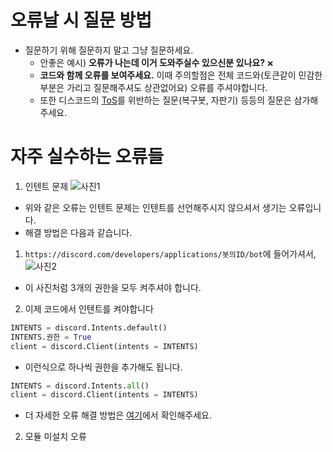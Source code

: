 # 오류날 시 질문 방법
* 질문하기 위해 질문하지 말고 그냥 질문하세요.
  - 안좋은 예시) **오류가 나는데 이거 도와주실수 있으신분 있나요?** `❌`
  - **코드와 함께 오류를 보여주세요.** 이때 주의할점은 전체 코드와(토큰같이 민감한 부분은 가리고 질문해주셔도 상관없어요) 오류를 주셔야합니다.
  - 또한 디스코드의 [ToS](https://discord.com/terms)를 위반하는 질문(복구봇, 자판기) 등등의 질문은 삼가해주세요.

# 자주 실수하는 오류들
1. 인텐트 문제
  ![사진1](https://raw.githubusercontent.com/gebali4802/dpy-ask/main/image/image1.png)
  * 위와 같은 오류는 인텐트 문제는 인텐트를 선언해주시지 않으셔서 생기는 오류입니다.
  * 해결 방법은 다음과 같습니다.
  1. `https://discord.com/developers/applications/봇의ID/bot`에 들어가셔서,
  ![사진2](https://raw.githubusercontent.com/gebali4802/dpy-ask/main/image/image2.png)
  * 이 사진처럼 3개의 권한을 모두 켜주셔야 합니다.
  2. 이제 코드에서 인텐트를 켜야합니다
  ```py
  INTENTS = discord.Intents.default()
  INTENTS.권한 = True
  client = discord.Client(intents = INTENTS)
  ```
  * 이런식으로 하나씩 권한을 추가해도 됩니다.
  ```py
  INTENTS = discord.Intents.all()
  client = discord.Client(intents = INTENTS)
  ```
  * 더 자세한 오류 해결 방법은 [여기](https://discordpy.readthedocs.io/en/stable/intents.html)에서 확인해주세요.
2. 모듈 미설치 오류
